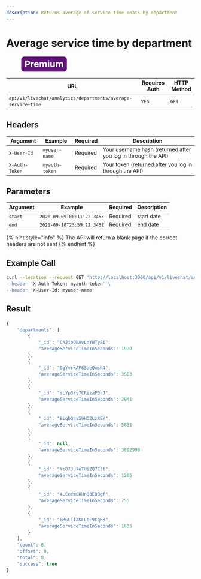```yaml
---
description: Returns average of service time chats by department
---
```


# Average service time by department

<figure><img src="../../../../../../../.gitbook/assets/Premium.svg" alt=""><figcaption></figcaption></figure>

| URL                                                          | Requires Auth | HTTP Method |
| ------------------------------------------------------------ | ------------- | ----------- |
| `api/v1/livechat/analytics/departments/average-service-time` | `YES`         | `GET`       |

## Headers

| Argument       | Example        | Required | Description                                                    |
| -------------- | -------------- | -------- | -------------------------------------------------------------- |
| `X-User-Id`    | `myuser-name`  | Required | Your username hash (returned after you log in through the API) |
| `X-Auth-Token` | `myauth-token` | Required | Your token (returned after you log in through the API)         |

## Parameters

| Argument | Example                    | Required | Description |
| -------- | -------------------------- | -------- | ----------- |
| `start`  | `2020-09-09T00:11:22.345Z` | Required | start date  |
| `end`    | `2021-09-10T23:59:22.345Z` | Required | end date    |

{% hint style="info" %}
The API will return a blank page if the correct headers are not sent
{% endhint %}

## Example Call

```bash
curl --location --request GET 'http://localhost:3000/api/v1/livechat/analytics/departments/average-service-time?start=2020-09-09T00:11:22.345Z&end=2021-09-09T00:11:22.345Z \
--header 'X-Auth-Token: myauth-token' \
--header 'X-User-Id: myuser-name'
```

## Result

```javascript
{
    "departments": [
        {
            "_id": "CAJioQNAvLnYWTy8i",
            "averageServiceTimeInSeconds": 1920
        },
        {
            "_id": "GgYvrkAF63aeQmsh4",
            "averageServiceTimeInSeconds": 3583
        },
        {
            "_id": "sLYp3ry7CRizaP3rJ",
            "averageServiceTimeInSeconds": 2941
        },
        {
            "_id": "BiqbQav59HD2LzXEY",
            "averageServiceTimeInSeconds": 5831
        },
        {
            "_id": null,
            "averageServiceTimeInSeconds": 3892998
        },
        {
            "_id": "Yi87Ju7eTHiZQ7CJt",
            "averageServiceTimeInSeconds": 1205
        },
        {
            "_id": "4LCeYmCHHnQ3EDBgf",
            "averageServiceTimeInSeconds": 755
        },
        {
            "_id": "8MGLTfaKLCbE9CqR8",
            "averageServiceTimeInSeconds": 1635
        }
    ],
    "count": 8,
    "offset": 0,
    "total": 8,
    "success": true
}
```
